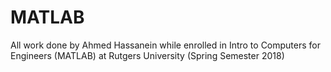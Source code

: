 # MATLAB
All work done by Ahmed Hassanein while enrolled in Intro to Computers for Engineers (MATLAB) at Rutgers University (Spring Semester 2018)
